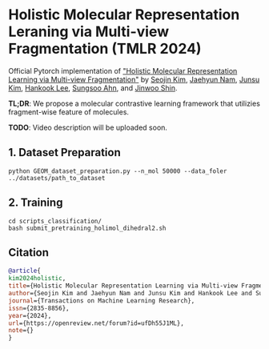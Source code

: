 # Holistic Molecular Representation Leraning via Multi-view Fragmentation (TMLR 2024)

Official Pytorch implementation of ["Holistic Molecular Representation Learning via Multi-view Fragmentation"](https://openreview.net/forum?id=ufDh55J1ML) by [Seojin Kim](https://seojin-kim.github.io), [Jaehyun Nam](https://jaehyun513.github.io/), [Junsu Kim](https://junsu-kim97.github.io), [Hankook Lee](https://hankook.github.io/), [Sungsoo Ahn](https://sites.google.com/view/sungsooahn0215/home), and [Jinwoo Shin](https://alinlab.kaist.ac.kr/shin.html).

**TL;DR**: We propose a molecular contrastive learning framework that utilizies fragment-wise feature of molecules.

**TODO**: Video description will be uploaded soon.

## 1. Dataset Preparation
```
python GEOM_dataset_preparation.py --n_mol 50000 --data_foler ../datasets/path_to_dataset
```

## 2. Training
```
cd scripts_classification/
bash submit_pretraining_holimol_dihedral2.sh
```

## Citation
```bibtex
@article{
kim2024holistic,
title={Holistic Molecular Representation Learning via Multi-view Fragmentation},
author={Seojin Kim and Jaehyun Nam and Junsu Kim and Hankook Lee and Sungsoo Ahn and Jinwoo Shin},
journal={Transactions on Machine Learning Research},
issn={2835-8856},
year={2024},
url={https://openreview.net/forum?id=ufDh55J1ML},
note={}
}
```
